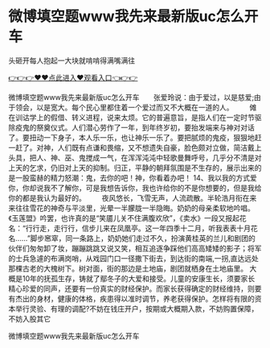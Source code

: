 # 微博填空题www我先来最新版uc怎么开车
头砸开每人抱起一大块就啃啃得满嘴满往

<a href="https://github.com/zchuit/pxmid/issues/2">👉👉👉♥♥点此进入♥观看入口👈👉👉</a>

微博填空题www我先来最新版uc怎么开车　　张爱玲说：由于爱过，以是慈爱;由于领会，以是宽大。每个民心里都住着一个爱过而又不大概在一道的人。
　　傩在训诂学上的假借、转义进程，说来太烦。它的普遍意旨，是指人们在一定时节驱除疫鬼的祭奠仪式。人们潜心劳作了一年，到年终岁初，要抬发端来与神对对话了。要扭动一下身子，本人乐一乐，也让神乐一乐了。要把腻烦的鬼疫，狠狠地赶一赶了。对神，人们既有点谦和畏缩，又不想遗失自豪，脸色颇对立做，简洁戴上头具，把人、神、巫、鬼搅成一气，在浑浑沌沌中轻歌曼舞呼号，几乎分不清是对上天的乞求，仍旧对上天的抑制。归正，平静的朝拜氛围是不生存的，展示出来的是一股蛮赫的精力怒潮：鬼，去你的吧！神，你看着办吧！
	14、我以我的方式爱你，你却说我不了解你，可是我想告诉你，我也许给你的不是你想要的，但是我给你的都是我认为最好的。
　　夜风悠长，飞雪无声，人流疏散。半轮浩月衔在来来往往雪花的神奇与平淡里，光晕一半朦胧一半隐晦。奶奶的母亲柔软地吟唱。《玉莲盟》吟罢，也许真的是“笑靥儿关不住满腹欢欣”，《卖水》一段又报起花名：“行行走，走行行，信步儿来在凤凰亭。这一年四季十二月，听我表表十月花名……”脚步窸窣，同一条路上，奶奶她们走过不久，扮演黄桂英的兰儿和剧团的伙伴们匆匆卸了妆，蹦蹦跳跳又说又笑，相互追逐争踩他们高高矮矮的影子；将军的士兵急遽的布满岗哨，从戏园门口一径撒下街去，到达街的南端,一拐,直达远处那棵古老的大槐树下。树对面，街的那边是土地庙，剧团就栖身在土地庙里。
大概是10年的抚孤生存，铸就了鄢冬子的大爱和接受。儿童的安康生长，须要家长精心珍爱的同声，还要有一份真实的财经保护。而家长获得确定的财经维持，则要有杰出的身材，健康的体格，疾患得以准时调节，养老获得保护。怎样将有限的资本举行灵验、有理的调配?不妨在钱庄开户，按期或大概期入款，不妨购置保障，不妨入股其它

微博填空题www我先来最新版uc怎么开车

